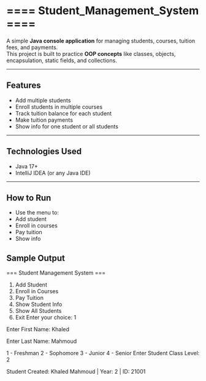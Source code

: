 # ==== Student_Management_System ====

A simple **Java console application** for managing students, courses, tuition fees, and payments.  
This project is built to practice **OOP concepts** like classes, objects, encapsulation, static fields, and collections.

---

##  Features
- Add multiple students
- Enroll students in multiple courses
- Track tuition balance for each student
- Make tuition payments
- Show info for one student or all students

---

## Technologies Used
- Java 17+  
- IntelliJ IDEA (or any Java IDE)  

---

##  How to Run
- Use the menu to:
- Add student
- Enroll in courses
- Pay tuition
- Show info

## Sample Output
=== Student Management System ===
1. Add Student
2. Enroll in Courses
3. Pay Tuition
4. Show Student Info
5. Show All Students
0. Exit
Enter your choice: 1

Enter First Name: Khaled

Enter Last Name: Mahmoud

1 - Freshman 
2 - Sophomore 
3 - Junior 
4 - Senior
Enter Student Class Level: 2

Student Created: Khaled Mahmoud | Year: 2 | ID: 21001
